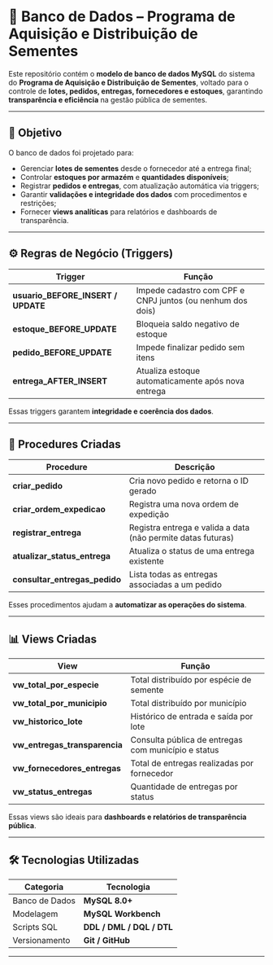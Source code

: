 # 🌱 Banco de Dados – Programa de Aquisição e Distribuição de Sementes

Este repositório contém o **modelo de banco de dados MySQL** do sistema do **Programa de Aquisição e Distribuição de Sementes**, voltado para o controle de **lotes, pedidos, entregas, fornecedores e estoques**, garantindo **transparência e eficiência** na gestão pública de sementes.

---

## 🧭 Objetivo

O banco de dados foi projetado para:
- Gerenciar **lotes de sementes** desde o fornecedor até a entrega final;
- Controlar **estoques por armazém** e **quantidades disponíveis**;
- Registrar **pedidos e entregas**, com atualização automática via triggers;
- Garantir **validações e integridade dos dados** com procedimentos e restrições;
- Fornecer **views analíticas** para relatórios e dashboards de transparência.

---

## ⚙️ Regras de Negócio (Triggers)

| Trigger | Função |
|----------|--------|
| **usuario_BEFORE_INSERT / UPDATE** | Impede cadastro com CPF e CNPJ juntos (ou nenhum dos dois) |
| **estoque_BEFORE_UPDATE** | Bloqueia saldo negativo de estoque |
| **pedido_BEFORE_UPDATE** | Impede finalizar pedido sem itens |
| **entrega_AFTER_INSERT** | Atualiza estoque automaticamente após nova entrega |

Essas triggers garantem **integridade e coerência dos dados**.

---

## 🧠 Procedures Criadas

| Procedure | Descrição |
|------------|------------|
| **criar_pedido** | Cria novo pedido e retorna o ID gerado |
| **criar_ordem_expedicao** | Registra uma nova ordem de expedição |
| **registrar_entrega** | Registra entrega e valida a data (não permite datas futuras) |
| **atualizar_status_entrega** | Atualiza o status de uma entrega existente |
| **consultar_entregas_pedido** | Lista todas as entregas associadas a um pedido |

Esses procedimentos ajudam a **automatizar as operações do sistema**.

---

## 📊 Views Criadas

| View | Função |
|------|--------|
| **vw_total_por_especie** | Total distribuído por espécie de semente |
| **vw_total_por_municipio** | Total distribuído por município |
| **vw_historico_lote** | Histórico de entrada e saída por lote |
| **vw_entregas_transparencia** | Consulta pública de entregas com município e status |
| **vw_fornecedores_entregas** | Total de entregas realizadas por fornecedor |
| **vw_status_entregas** | Quantidade de entregas por status |

Essas views são ideais para **dashboards e relatórios de transparência pública**.

---

## 🛠️ Tecnologias Utilizadas

| Categoria | Tecnologia |
|------------|-------------|
| Banco de Dados | **MySQL 8.0+** |
| Modelagem | **MySQL Workbench** |
| Scripts SQL | **DDL / DML / DQL / DTL** |
| Versionamento | **Git / GitHub** |

---
